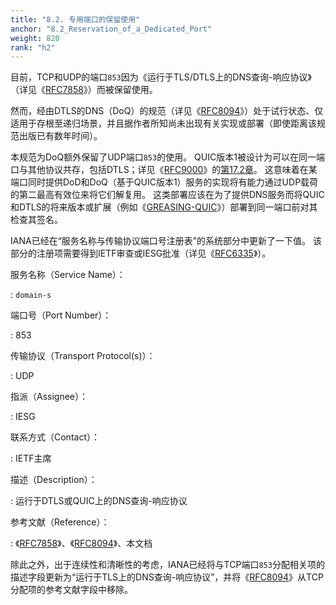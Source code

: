 ```yaml
---
title: "8.2. 专用端口的保留使用"
anchor: "8.2_Reservation_of_a_Dedicated_Port"
weight: 820
rank: "h2"
---
```


目前，TCP和UDP的端口`853`因为《运行于TLS/DTLS上的DNS查询-响应协议》（详见《[RFC7858](https://www.rfc-editor.org/info/rfc7858)》）而被保留使用。

然而，经由DTLS的DNS（DoQ）的规范（详见《[RFC8094](https://www.rfc-editor.org/info/rfc8094)》）处于试行状态、仅适用于存根至递归场景，并且据作者所知尚未出现有关实现或部署（即使距离该规范出版已有数年时间）。

本规范为DoQ额外保留了UDP端口`853`的使用。
QUIC版本1被设计为可以在同一端口与其他协议共存，包括DTLS；详见《[RFC9000](../RFC9000_Chinese_Simplified)》的[第17.2章](../RFC9000_Chinese_Simplified/#17.2_Long_Header_Packets)。
这意味着在某端口同时提供DoD和DoQ（基于QUIC版本1）服务的实现将有能力通过UDP载荷的第二最高有效位来将它们解复用。
这类部署应该在为了提供DNS服务而将QUIC和DTLS的将来版本或扩展（例如《[GREASING-QUIC](https://datatracker.ietf.org/doc/html/draft-ietf-quic-bit-grease-02)》）部署到同一端口前对其检查其签名。

IANA已经在“服务名称与传输协议端口号注册表”的系统部分中更新了一下值。
该部分的注册项需要得到IETF审查或IESG批准（详见《[RFC6335](https://www.rfc-editor.org/info/rfc6335)》）。

服务名称（Service Name）：

:   `domain-s`

端口号（Port Number）：

:   853

传输协议（Transport Protocol(s)）：

:   UDP

指派（Assignee）：

:   IESG

联系方式（Contact）：

:   IETF主席

描述（Description）：

:   运行于DTLS或QUIC上的DNS查询-响应协议

参考文献（Reference）：

:   《[RFC7858](https://www.rfc-editor.org/info/rfc7858)》、《[RFC8094](https://www.rfc-editor.org/info/rfc8094)》、本文档

除此之外，出于连续性和清晰性的考虑，IANA已经将与TCP端口`853`分配相关项的描述字段更新为“运行于TLS上的DNS查询-响应协议”，并将《[RFC8094](https://www.rfc-editor.org/info/rfc8094)》从TCP分配项的参考文献字段中移除。
